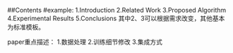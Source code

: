##Contents
#example:
1.Introduction
2.Related Work
3.Proposed Algorithm
4.Experimental Results
5.Conclusions
其中2、3可以根据需求改变，其他基本为标准模板。

paper重点描述：
1.数据处理
2.训练细节修改
3.集成方式
